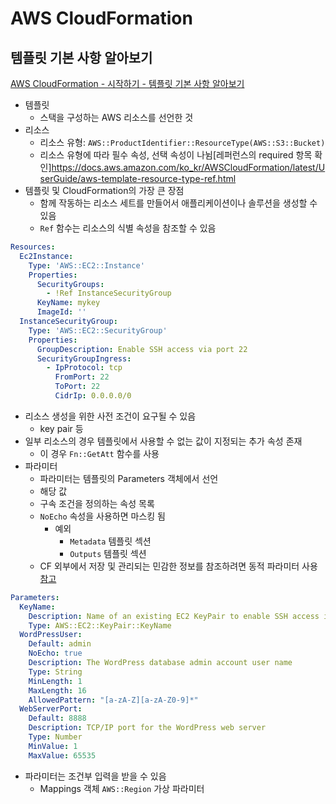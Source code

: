 # AWS CloudFormation

## 템플릿 기본 사항 알아보기

[AWS CloudFormation - 시작하기 - 템플릿 기본 사항 알아보기](https://docs.aws.amazon.com/ko_kr/AWSCloudFormation/latest/UserGuide/gettingstarted.templatebasics.html)

* 템플릿
  * 스택을 구성하는 AWS 리소스를 선언한 것
* 리소스
  * 리소스 유형: `AWS::ProductIdentifier::ResourceType(AWS::S3::Bucket)`
  * 리소스 유형에 따라 필수 속성, 선택 속성이 나뉨[레퍼런스의 required 항목 확인]https://docs.aws.amazon.com/ko_kr/AWSCloudFormation/latest/UserGuide/aws-template-resource-type-ref.html
* 템플릿 및 CloudFormation의 가장 큰 장점
  * 함께 작동하는 리소스 세트를 만들어서 애플리케이션이나 솔루션을 생성할 수 있음
  * `Ref` 함수는 리소스의 식별 속성을 참조할 수 있음

```yaml
Resources:
  Ec2Instance:
    Type: 'AWS::EC2::Instance'
    Properties:
      SecurityGroups:
        - !Ref InstanceSecurityGroup
      KeyName: mykey
      ImageId: ''
  InstanceSecurityGroup:
    Type: 'AWS::EC2::SecurityGroup'
    Properties:
      GroupDescription: Enable SSH access via port 22
      SecurityGroupIngress:
        - IpProtocol: tcp
          FromPort: 22
          ToPort: 22
          CidrIp: 0.0.0.0/0
```

* 리소스 생성을 위한 사전 조건이 요구될 수 있음
  * key pair 등
* 일부 리소스의 경우 템플릿에서 사용할 수 없는 값이 지정되는 추가 속성 존재
  * 이 경우 `Fn::GetAtt` 함수를 사용
* 파라미터
  * 파라미터는 템플릿의 Parameters 객체에서 선언
  * 해당 값
  * 구속 조건을 정의하는 속성 목록
  * `NoEcho` 속성을 사용하면 마스킹 됨
    * 예외
      * `Metadata` 템플릿 섹션
      * `Outputs` 템플릿 섹션
  * CF 외부에서 저장 및 관리되는 민감한 정보를 참조하려면 동적 파라미터 사용 [참고](https://docs.aws.amazon.com/AWSCloudFormation/latest/UserGuide/best-practices.html#creds)

```yaml
Parameters:
  KeyName:
    Description: Name of an existing EC2 KeyPair to enable SSH access into the WordPress web server
    Type: AWS::EC2::KeyPair::KeyName
  WordPressUser:
    Default: admin
    NoEcho: true
    Description: The WordPress database admin account user name
    Type: String
    MinLength: 1
    MaxLength: 16
    AllowedPattern: "[a-zA-Z][a-zA-Z0-9]*"
  WebServerPort:
    Default: 8888
    Description: TCP/IP port for the WordPress web server
    Type: Number
    MinValue: 1
    MaxValue: 65535
```

* 파라미터는 조건부 입력을 받을 수 있음
  * Mappings 객체 `AWS::Region` 가상 파라미터
